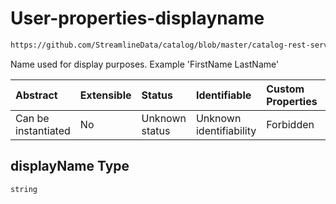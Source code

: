 # User-properties-displayname

```txt
https://github.com/StreamlineData/catalog/blob/master/catalog-rest-service/src/main/resources/json/schema/entity/teams/user.json#/properties/displayName
```

Name used for display purposes. Example 'FirstName LastName'

| Abstract            | Extensible | Status         | Identifiable            | Custom Properties | Additional Properties | Access Restrictions | Defined In                                                         |
| :------------------ | :--------- | :------------- | :---------------------- | :---------------- | :-------------------- | :------------------ | :----------------------------------------------------------------- |
| Can be instantiated | No         | Unknown status | Unknown identifiability | Forbidden         | Allowed               | none                | [user.json*](https://github.com/StreamlineData/catalog/blob/master/catalog-rest-service/src/main/resources/json/schema/entity/teams/user.json "open original schema") |

## displayName Type

`string`

